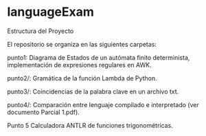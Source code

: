 # languageExam

Estructura del Proyecto

El repositorio se organiza en las siguientes carpetas:

punto1: Diagrama de Estados de un autómata finito determinista, implementación de expresiones regulares en AWK.

punto2/: Gramática de la función Lambda de Python.

punto3/: Coincidencias de la palabra clave en un archivo txt.

punto4/: Comparación entre lenguaje compilado e interpretado (ver documento Parcial 1.pdf).

Punto 5 Calculadora ANTLR de funciones trigonométricas.

